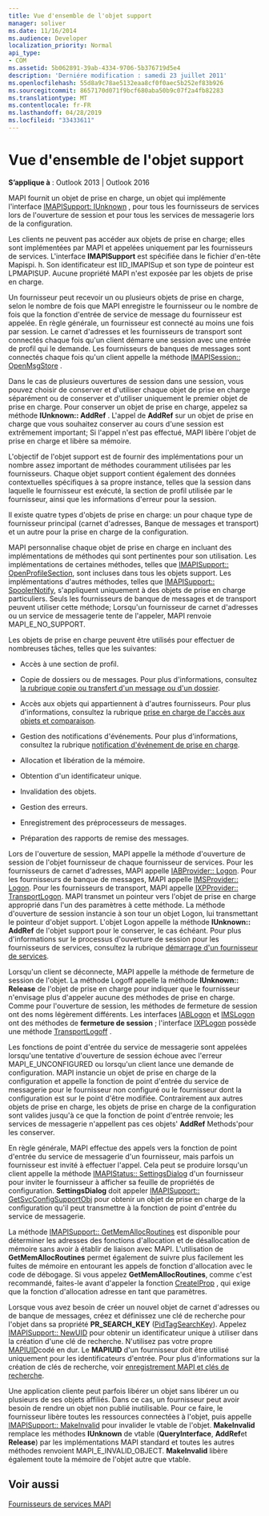 ```yaml
---
title: Vue d'ensemble de l'objet support
manager: soliver
ms.date: 11/16/2014
ms.audience: Developer
localization_priority: Normal
api_type:
- COM
ms.assetid: 5b062891-39ab-4334-9706-5b376719d5e4
description: 'Derniére modification : samedi 23 juillet 2011'
ms.openlocfilehash: 55d8a9c78ae5132eaa8cf0f0aec5b252ef83b926
ms.sourcegitcommit: 8657170d071f9bcf680aba50b9c07f2a4fb82283
ms.translationtype: MT
ms.contentlocale: fr-FR
ms.lasthandoff: 04/28/2019
ms.locfileid: "33433611"
---
```

# <a name="support-object-overview"></a>Vue d'ensemble de l'objet support

  
  
**S’applique à** : Outlook 2013 | Outlook 2016 
  
MAPI fournit un objet de prise en charge, un objet qui implémente l'interface [IMAPISupport: IUnknown](imapisupportiunknown.md) , pour tous les fournisseurs de services lors de l'ouverture de session et pour tous les services de messagerie lors de la configuration. 
  
Les clients ne peuvent pas accéder aux objets de prise en charge; elles sont implémentées par MAPI et appelées uniquement par les fournisseurs de services. L'interface **IMAPISupport** est spécifiée dans le fichier d'en-tête Mapispi. h. Son identificateur est IID_IMAPISup et son type de pointeur est LPMAPISUP. Aucune propriété MAPI n'est exposée par les objets de prise en charge. 
  
Un fournisseur peut recevoir un ou plusieurs objets de prise en charge, selon le nombre de fois que MAPI enregistre le fournisseur ou le nombre de fois que la fonction d'entrée de service de message du fournisseur est appelée. En règle générale, un fournisseur est connecté au moins une fois par session. Le carnet d'adresses et les fournisseurs de transport sont connectés chaque fois qu'un client démarre une session avec une entrée de profil qui le demande. Les fournisseurs de banques de messages sont connectés chaque fois qu'un client appelle la méthode [IMAPISession:: OpenMsgStore](imapisession-openmsgstore.md) . 
  
Dans le cas de plusieurs ouvertures de session dans une session, vous pouvez choisir de conserver et d'utiliser chaque objet de prise en charge séparément ou de conserver et d'utiliser uniquement le premier objet de prise en charge. Pour conserver un objet de prise en charge, appelez sa méthode **IUnknown:: AddRef** . L'appel de **AddRef** sur un objet de prise en charge que vous souhaitez conserver au cours d'une session est extrêmement important; Si l'appel n'est pas effectué, MAPI libère l'objet de prise en charge et libère sa mémoire. 
  
L'objectif de l'objet support est de fournir des implémentations pour un nombre assez important de méthodes couramment utilisées par les fournisseurs. Chaque objet support contient également des données contextuelles spécifiques à sa propre instance, telles que la session dans laquelle le fournisseur est exécuté, la section de profil utilisée par le fournisseur, ainsi que les informations d'erreur pour la session. 
  
Il existe quatre types d'objets de prise en charge: un pour chaque type de fournisseur principal (carnet d'adresses, Banque de messages et transport) et un autre pour la prise en charge de la configuration. 
  
MAPI personnalise chaque objet de prise en charge en incluant des implémentations de méthodes qui sont pertinentes pour son utilisation. Les implémentations de certaines méthodes, telles que [IMAPISupport:: OpenProfileSection](imapisupport-openprofilesection.md), sont incluses dans tous les objets support. Les implémentations d'autres méthodes, telles que [IMAPISupport:: SpoolerNotify](imapisupport-spoolernotify.md), s'appliquent uniquement à des objets de prise en charge particuliers. Seuls les fournisseurs de banque de messages et de transport peuvent utiliser cette méthode; Lorsqu'un fournisseur de carnet d'adresses ou un service de messagerie tente de l'appeler, MAPI renvoie MAPI_E_NO_SUPPORT.
  
Les objets de prise en charge peuvent être utilisés pour effectuer de nombreuses tâches, telles que les suivantes:
  
- Accès à une section de profil.
    
- Copie de dossiers ou de messages. Pour plus d'informations, consultez [la rubrique copie ou transfert d'un message ou d'un dossier](copying-or-moving-a-message-or-a-folder.md).
    
- Accès aux objets qui appartiennent à d'autres fournisseurs. Pour plus d'informations, consultez la rubrique [prise en charge de l'accès aux objets et comparaison](supporting-object-access-and-comparison.md). 
    
- Gestion des notifications d'événements. Pour plus d'informations, consultez la rubrique [notification d'événement de prise en charge](supporting-event-notification.md).
    
- Allocation et libération de la mémoire.
    
- Obtention d'un identificateur unique.
    
- Invalidation des objets.
    
- Gestion des erreurs.
    
- Enregistrement des préprocesseurs de messages. 
    
- Préparation des rapports de remise des messages. 
    
Lors de l'ouverture de session, MAPI appelle la méthode d'ouverture de session de l'objet fournisseur de chaque fournisseur de services. Pour les fournisseurs de carnet d'adresses, MAPI appelle [IABProvider:: Logon](iabprovider-logon.md). Pour les fournisseurs de banque de messages, MAPI appelle [IMSProvider:: Logon](imsprovider-logon.md). Pour les fournisseurs de transport, MAPI appelle [IXPProvider:: TransportLogon](ixpprovider-transportlogon.md). MAPI transmet un pointeur vers l'objet de prise en charge approprié dans l'un des paramètres à cette méthode. La méthode d'ouverture de session instancie à son tour un objet Logon, lui transmettant le pointeur d'objet support. L'objet Logon appelle la méthode **IUnknown:: AddRef** de l'objet support pour le conserver, le cas échéant. Pour plus d'informations sur le processus d'ouverture de session pour les fournisseurs de services, consultez la rubrique [démarrage d'un fournisseur de services](starting-a-service-provider.md).
  
Lorsqu'un client se déconnecte, MAPI appelle la méthode de fermeture de session de l'objet. La méthode Logoff appelle la méthode **IUnknown:: Release** de l'objet de prise en charge pour indiquer que le fournisseur n'envisage plus d'appeler aucune des méthodes de prise en charge. Comme pour l'ouverture de session, les méthodes de fermeture de session ont des noms légèrement différents. Les interfaces [IABLogon](iablogoniunknown.md) et [IMSLogon](imslogoniunknown.md) ont des méthodes de **fermeture de session** ; l'interface [IXPLogon](ixplogoniunknown.md) possède une méthode [TransportLogoff](ixplogon-transportlogoff.md) . 
  
Les fonctions de point d'entrée du service de messagerie sont appelées lorsqu'une tentative d'ouverture de session échoue avec l'erreur MAPI_E_UNCONFIGURED ou lorsqu'un client lance une demande de configuration. MAPI instancie un objet de prise en charge de la configuration et appelle la fonction de point d'entrée du service de messagerie pour le fournisseur non configuré ou le fournisseur dont la configuration est sur le point d'être modifiée. Contrairement aux autres objets de prise en charge, les objets de prise en charge de la configuration sont valides jusqu'à ce que la fonction de point d'entrée renvoie; les services de messagerie n'appellent pas ces objets' **AddRef** Methods'pour les conserver. 
  
En règle générale, MAPI effectue des appels vers la fonction de point d'entrée du service de messagerie d'un fournisseur, mais parfois un fournisseur est invité à effectuer l'appel. Cela peut se produire lorsqu'un client appelle la méthode [IMAPIStatus:: SettingsDialog](imapistatus-settingsdialog.md) d'un fournisseur pour inviter le fournisseur à afficher sa feuille de propriétés de configuration. **SettingsDialog** doit appeler [IMAPISupport:: GetSvcConfigSupportObj](imapisupport-getsvcconfigsupportobj.md) pour obtenir un objet de prise en charge de la configuration qu'il peut transmettre à la fonction de point d'entrée du service de messagerie. 
  
La méthode [IMAPISupport:: GetMemAllocRoutines](imapisupport-getmemallocroutines.md) est disponible pour déterminer les adresses des fonctions d'allocation et de désallocation de mémoire sans avoir à établir de liaison avec MAPI. L'utilisation de **GetMemAllocRoutines** permet également de suivre plus facilement les fuites de mémoire en entourant les appels de fonction d'allocation avec le code de débogage. Si vous appelez **GetMemAllocRoutines**, comme c'est recommandé, faites-le avant d'appeler la fonction [CreateIProp](createiprop.md) , qui exige que la fonction d'allocation adresse en tant que paramètres. 
  
Lorsque vous avez besoin de créer un nouvel objet de carnet d'adresses ou de banque de messages, créez et définissez une clé de recherche pour l'objet dans sa propriété **PR_SEARCH_KEY** ([PidTagSearchKey](pidtagsearchkey-canonical-property.md)). Appelez [IMAPISupport:: NewUID](imapisupport-newuid.md) pour obtenir un identificateur unique à utiliser dans la création d'une clé de recherche. N'utilisez pas votre propre [MAPIUID](mapiuid.md)codé en dur. Le **MAPIUID** d'un fournisseur doit être utilisé uniquement pour les identificateurs d'entrée. Pour plus d'informations sur la création de clés de recherche, voir [enregistrement MAPI et clés de recherche](mapi-record-and-search-keys.md).
  
Une application cliente peut parfois libérer un objet sans libérer un ou plusieurs de ses objets affiliés. Dans ce cas, un fournisseur peut avoir besoin de rendre un objet non publié inutilisable. Pour ce faire, le fournisseur libère toutes les ressources connectées à l'objet, puis appelle [IMAPISupport:: MakeInvalid](imapisupport-makeinvalid.md) pour invalider le vtable de l'objet. **MakeInvalid** remplace les méthodes **IUnknown** de vtable (**QueryInterface**, **AddRef**et **Release**) par les implémentations MAPI standard et toutes les autres méthodes renvoient MAPI_E_INVALID_OBJECT. **MakeInvalid** libère également toute la mémoire de l'objet autre que vtable. 
  
## <a name="see-also"></a>Voir aussi



[Fournisseurs de services MAPI](mapi-service-providers.md)

